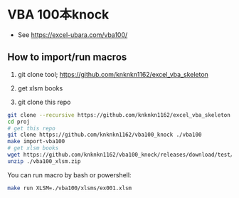 # VBA 100本knock

+ See https://excel-ubara.com/vba100/

## How to import/run macros

1. git clone tool; https://github.com/knknkn1162/excel_vba_skeleton

2. get xlsm books
3. git clone this repo

```sh
git clone --recursive https://github.com/knknkn1162/excel_vba_skeleton ./proj
cd proj
# get this repo
git clone https://github.com/knknkn1162/vba100_knock ./vba100
make import-vba100
# get xlsm books
wget https://github.com/knknkn1162/vba100_knock/releases/download/test/vba100_xlsms.zip
unzip ./vba100_xlsm.zip
```

You can run macro by bash or powershell:

```sh
make run XLSM=./vba100/xlsms/ex001.xlsm
```
